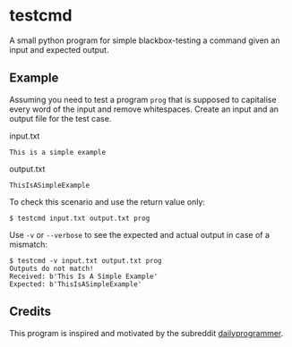 # testcmd
A small python program for simple blackbox-testing a command given an input and expected output.

## Example
Assuming you need to test a program `prog` that is supposed to capitalise every word of the input and remove whitespaces.
Create an input and an output file for the test case.

input.txt
```
This is a simple example
```

output.txt
```
ThisIsASimpleExample
```

To check this scenario and use the return value only:
```
$ testcmd input.txt output.txt prog
```
Use `-v` or `--verbose` to see the expected and actual output in case of a mismatch:
```
$ testcmd -v input.txt output.txt prog
Outputs do not match!
Received: b'This Is A Simple Example'
Expected: b'ThisIsASimpleExample'
```

## Credits
This program is inspired and motivated by the subreddit [dailyprogrammer](https://www.reddit.com/r/dailyprogrammer/).
